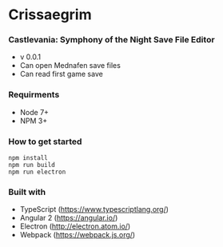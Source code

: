 # Crissaegrim #

### Castlevania: Symphony of the Night Save File Editor ###

* v 0.0.1
* Can open Mednafen save files
* Can read first game save

### Requirments ###
* Node 7+
* NPM 3+

### How to get started ###
```
npm install
npm run build
npm run electron
```

### Built with ###
* TypeScript (https://www.typescriptlang.org/)
* Angular 2 (https://angular.io/)
* Electron (http://electron.atom.io/)
* Webpack (https://webpack.js.org/)
